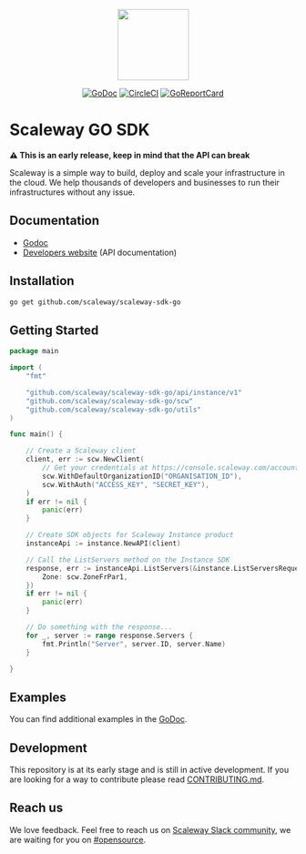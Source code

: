 <p align="center"><img height="125" src="docs/static_files/scaleway-logo.png" /></p>

<p align="center">
  <a href="https://godoc.org/github.com/scaleway/scaleway-sdk-go"><img src="https://godoc.org/github.com/scaleway/scaleway-sdk-go?status.svg" alt="GoDoc"/></a>
  <a href="https://circleci.com/gh/scaleway/scaleway-sdk-go"><img src="https://circleci.com/gh/scaleway/scaleway-sdk-go.svg?style=shield" alt="CircleCI" /></a>
  <a href="https://goreportcard.com/report/github.com/scaleway/scaleway-sdk-go"><img src="https://goreportcard.com/badge/scaleway/scaleway-sdk-go" alt="GoReportCard" /></a>
</p>

# Scaleway GO SDK


**:warning: This is an early release, keep in mind that the API can break**


Scaleway is a simple way to build, deploy and scale your infrastructure in the cloud.
We help thousands of developers and businesses to run their infrastructures without any issue.

## Documentation

- [Godoc](https://godoc.org/github.com/scaleway/scaleway-sdk-go)
- [Developers website](https://developers.scaleway.com) (API documentation)

## Installation

```bash
go get github.com/scaleway/scaleway-sdk-go
```

## Getting Started

```go
package main

import (
	"fmt"

	"github.com/scaleway/scaleway-sdk-go/api/instance/v1"
	"github.com/scaleway/scaleway-sdk-go/scw"
	"github.com/scaleway/scaleway-sdk-go/utils"
)

func main() {

	// Create a Scaleway client
	client, err := scw.NewClient(
		// Get your credentials at https://console.scaleway.com/account/credentials
		scw.WithDefaultOrganizationID("ORGANISATION_ID"),
		scw.WithAuth("ACCESS_KEY", "SECRET_KEY"),
	)
	if err != nil {
		panic(err)
	}

	// Create SDK objects for Scaleway Instance product
	instanceApi := instance.NewAPI(client)

	// Call the ListServers method on the Instance SDK
	response, err := instanceApi.ListServers(&instance.ListServersRequest{
		Zone: scw.ZoneFrPar1,
	})
	if err != nil {
		panic(err)
	}

	// Do something with the response...
	for _, server := range response.Servers {
		fmt.Println("Server", server.ID, server.Name)
	}

}
```

## Examples

You can find additional examples in the [GoDoc](https://godoc.org/github.com/scaleway/scaleway-sdk-go).

## Development

This repository is at its early stage and is still in active development.
If you are looking for a way to contribute please read [CONTRIBUTING.md](CONTRIBUTING.md).

## Reach us

We love feedback.
Feel free to reach us on [Scaleway Slack community](https://slack.scaleway.com/), we are waiting for you on [#opensource](https://scaleway-community.slack.com/app_redirect?channel=opensource).
